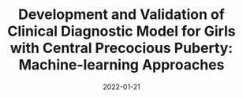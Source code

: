 ---
title: "Development and Validation of Clinical Diagnostic Model for Girls with Central Precocious Puberty: Machine-learning Approaches"
collection: publications
permalink: /publication/2022-01-21-CPP-ML
date: 2022-01-21
venue: 'PLOS ONE'
paperurl: 'https://doi.org/10.1371/journal.pone.0261965'
citation: 'Huynh Q.T.V., <b>Le N.Q.K.</b>, Huang S.Y., Ho B.T., Vu T.H., Pham H.T.M., Pham A.L., Hou J.W., Nguyen N.T.K., & Chen Y.C. (2022). Development and Validation of Clinical Diagnostic Model for Girls with Central Precocious Puberty: Machine-learning Approaches. <i>PLOS ONE</i>, 17(1): e0261965.'
---